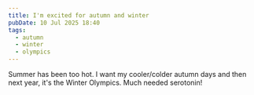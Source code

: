 ```yaml
---
title: I'm excited for autumn and winter
pubDate: 10 Jul 2025 18:40
tags: 
  - autumn
  - winter
  - olympics
---
```


Summer has been too hot. I want my cooler/colder autumn days and then next year, it's the Winter Olympics. Much needed serotonin!